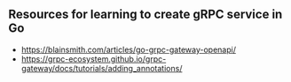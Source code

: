 ## Resources for learning to create gRPC service in Go
* https://blainsmith.com/articles/go-grpc-gateway-openapi/
* https://grpc-ecosystem.github.io/grpc-gateway/docs/tutorials/adding_annotations/

